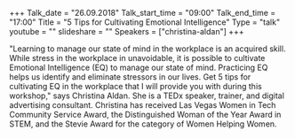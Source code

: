 +++
Talk_date = "26.09.2018"
Talk_start_time = "09:00"
Talk_end_time = "17:00"
Title = "5 Tips for Cultivating Emotional Intelligence"
Type = "talk"
youtube = ""
slideshare = ""
Speakers = ["christina-aldan"]
+++

<p>"Learning to manage our state of mind in the workplace is an acquired skill. While stress in the workplace in unavoidable, it is possible to cultivate Emotional Intelligence (EQ) to manage our state of mind. Practicing EQ helps us identify and eliminate stressors in our lives. Get 5 tips for cultivating EQ in the workplace that I will provide you with during this workshop," says Christina Aldan. She is a TEDx speaker, trainer, and digital advertising consultant. Christina has received Las Vegas Women in Tech Community Service Award, the Distinguished Woman of the Year Award in STEM, and the Stevie Award for the category of Women Helping Women.</p>